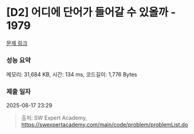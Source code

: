 # [D2] 어디에 단어가 들어갈 수 있을까 - 1979 

[문제 링크](https://swexpertacademy.com/main/code/problem/problemDetail.do?contestProbId=AV5PuPq6AaQDFAUq) 

### 성능 요약

메모리: 31,684 KB, 시간: 134 ms, 코드길이: 1,776 Bytes

### 제출 일자

2025-08-17 23:29



> 출처: SW Expert Academy, https://swexpertacademy.com/main/code/problem/problemList.do